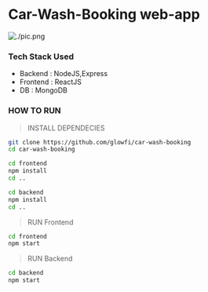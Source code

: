 # Car-Wash-Booking web-app

![./pic.png](DEMO)

### Tech Stack Used

-   Backend : NodeJS,Express
-   Frontend : ReactJS
-   DB : MongoDB

### HOW TO RUN

> INSTALL DEPENDECIES

```sh
git clone https://github.com/glowfi/car-wash-booking
cd car-wash-booking

cd frontend
npm install
cd ..

cd backend
npm install
cd ..
```

> RUN Frontend

```sh
cd frontend
npm start
```

> RUN Backend

```sh
cd backend
npm start
```
